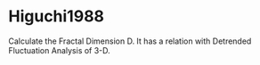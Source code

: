 # Higuchi1988
Calculate the Fractal Dimension D. It has a relation with Detrended Fluctuation Analysis of 3-D.
